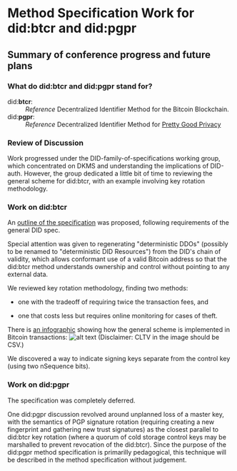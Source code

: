 # Method Specification Work for did:**btcr** and did:**pgpr**

## Summary of conference progress and future plans

### What do did:**btcr** and did:**pgpr** stand for?

<dl>
  <dt>did:<b>btcr</b>:</dt>
  <dd><i>Reference</i> Decentralized Identifier Method for the Bitcoin Blockchain.</dd>

  <dt>did:<b>pgpr</b>:</dt>
  <dd><i>Reference</i> Decentralized Identifier Method for <a href="https://en.wikipedia.org/wiki/Pretty_Good_Privacy">Pretty Good Privacy</a></dd>
</dl>

### Review of Discussion

Work progressed under the DID-family-of-specifications working
group, which concentrated on DKMS and understanding the implications
of DID-auth.  However, the group dedicated a little bit of time to
reviewing the general scheme for did:btcr, with an example involving
key rotation methodology.

### Work on did:btcr

An [outline of the
specification](https://github.com/WebOfTrustInfo/rebooting-the-web-of-trust-spring2017/blob/master/draft-documents/btcr-did-method-spec.md)
was proposed, following requirements of the general DID spec.

Special attention was given to regenerating "deterministic DDOs"
(possibly to be renamed to "deterministic DID Resources") from
the DID's chain of validity, which allows conformant use of a
valid Bitcoin address so that the did:btcr method understands
ownership and control without pointing to any external data.

We reviewed key rotation methodology, finding
two methods:

* one with the tradeoff of requiring twice the transaction fees, and

* one that costs less but requires online monitoring for cases of theft.

There is [an
infographic](https://github.com/WebOfTrustInfo/rebooting-the-web-of-trust-spring2017/blob/master/event-documents/photos/btcr-infographic-20170421.jpg)
showing how the general scheme is implemented in Bitcoin
transactions: ![alt text](https://github.com/WebOfTrustInfo/rebooting-the-web-of-trust-spring2017/blob/master/event-documents/photos/btcr-infographic-20170421.jpg)
(Disclaimer: CLTV in the image should be CSV.)

We discovered a way to indicate signing keys separate from the control key
(using two nSequence bits).

### Work on did:pgpr

The specification was completely deferred.

One did:pgpr discussion revolved around unplanned loss of a master
key, with the semantics of PGP signature rotation (requiring creating
a new fingerprint and gathering new trust signatures) as the closest
parallel to did:btcr key rotation (where a quorum of cold storage
control keys may be marshalled to prevent revocation of the did:btcr).
Since the purpose of the did:pgpr method specification is primarilly
pedagogical, this technique will be described in the method
specification without judgement.
